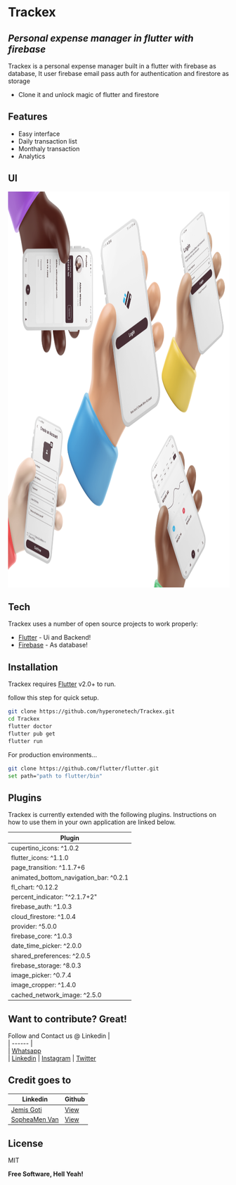 # Trackex
## _Personal expense manager in flutter with firebase_



 

Trackex is a personal expense manager built in a flutter  with firebase as database,
It user firebase email pass auth for authentication and firestore as storage

- Clone it and unlock magic of flutter and firestore 

## Features

- Easy interface
- Daily transaction list
- Monthaly transaction
- Analytics 

## UI


<img src="/Screenshots/1.png" width=1200 height=900>


## Tech
Trackex uses a number of open source projects to work properly:

- [Flutter](https://flutter.dev/) - Ui and Backend!
- [Firebase](https://firebase.flutter.dev/docs/overview/) - As database!
 
## Installation

Trackex requires [Flutter](https://flutter.dev/) v2.0+ to run.

follow this step for quick setup.

```sh
git clone https://github.com/hyperonetech/Trackex.git
cd Trackex
flutter doctor
flutter pub get
flutter run
```

For production environments...

```sh
git clone https://github.com/flutter/flutter.git
set path="path to flutter/bin"
```

## Plugins

Trackex is currently extended with the following plugins.
Instructions on how to use them in your own application are linked below.

| Plugin |
| ------|
  cupertino_icons: ^1.0.2|
  flutter_icons: ^1.1.0|
  page_transition: ^1.1.7+6|
  animated_bottom_navigation_bar: ^0.2.1||
  fl_chart: ^0.12.2|
  percent_indicator: "^2.1.7+2"||
  firebase_auth: ^1.0.3|
  cloud_firestore: ^1.0.4|
  provider: ^5.0.0|
  firebase_core: ^1.0.3 |
  date_time_picker: ^2.0.0|
  shared_preferences: ^2.0.5|
  firebase_storage: ^8.0.3|
  image_picker: ^0.7.4|
  image_cropper: ^1.4.0 | 
  cached_network_image: ^2.5.0| 
 

## Want to contribute? Great!
Follow and Contact us @
 Linkedin |  
| ------ |  
| [Whatsapp](https://wa.me/14582047711)  
| [Linkedin](https://www.linkedin.com/company/hyperone-technology/) 
| [Instagram](https://www.instagram.com/hyperonetech/) 
| [Twitter](https://twitter.com/hyperonetech) 


 ## Credit goes to

 

 Linkedin | Github
| ------ | ------ | 
| [Jemis Goti](https://www.linkedin.com/in/jemis-goti/) | [View](https://github.com/jemisgoti) |
 | [SopheaMen Van](https://www.linkedin.com/in/sopheamen-van-949639119/?originalSubdomain=kh) |[View](https://github.com/sopheamen007) |


## License

MIT

**Free Software, Hell Yeah!**

 

    